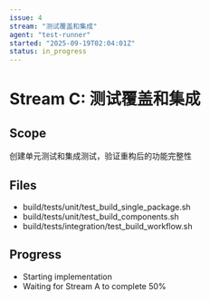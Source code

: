 ```yaml
---
issue: 4
stream: "测试覆盖和集成"
agent: "test-runner"
started: "2025-09-19T02:04:01Z"
status: in_progress
---
```


# Stream C: 测试覆盖和集成

## Scope
创建单元测试和集成测试，验证重构后的功能完整性

## Files
- build/tests/unit/test_build_single_package.sh
- build/tests/unit/test_build_components.sh
- build/tests/integration/test_build_workflow.sh

## Progress
- Starting implementation
- Waiting for Stream A to complete 50%